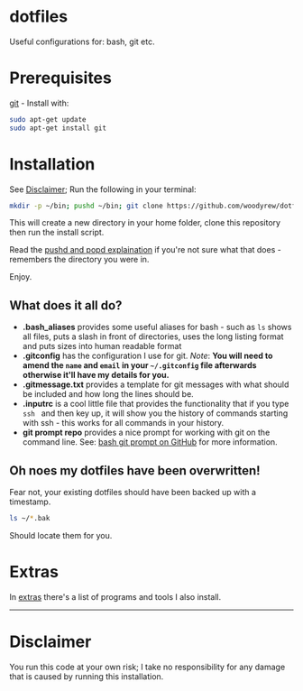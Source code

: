 # dotfiles

Useful configurations for: bash, git etc.

# Prerequisites
[git](https://git-scm.com/) - Install with:
```bash
sudo apt-get update
sudo apt-get install git
```

# Installation

See [Disclaimer](#Disclaimer); Run the following in your terminal:

```bash
mkdir -p ~/bin; pushd ~/bin; git clone https://github.com/woodyrew/dotfiles.git; ~/bin/dotfiles/installation/install.sh; popd;
```

This will create a new directory in your home folder, clone this repository then run the install script.

Read the [pushd and popd explaination](http://en.wikipedia.org/wiki/Pushd_and_popd) if you're not sure what that does - remembers the directory you were in.

Enjoy.

## What does it all do?

* **.bash_aliases** provides some useful aliases for bash - such as `ls` shows all files, puts a slash in front of directories, uses the long listing format and puts sizes into human readable format
* **.gitconfig** has the configuration I use for git. *Note*: **You will need to amend the `name` and `email` in your `~/.gitconfig` file afterwards otherwise it'll have my details for you.**
* **.gitmessage.txt** provides a template for git messages with what should be included and how long the lines should be.
* **.inputrc** is a cool little file that provides the functionality that if you type `ssh ` and then key up, it will show you the history of commands starting with ssh - this works for all commands in your history.
* **git prompt repo** provides a nice prompt for working with git on the command line. See: [bash git prompt on GitHub](https://github.com/magicmonty/bash-git-prompt) for more information.

## Oh noes my dotfiles have been overwritten!

Fear not, your existing dotfiles should have been backed up with a timestamp.
```bash
ls ~/*.bak
```
Should locate them for you.

# Extras
In [extras](https://github.com/woodyrew/dotfiles/tree/master/extras/README.md) there's a list of programs and tools I also install.

---

# Disclaimer

You run this code at your own risk; I take no responsibility for any damage that is caused by running this installation.
